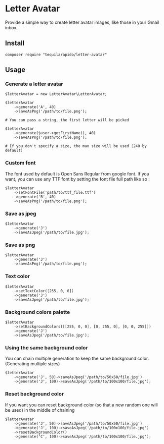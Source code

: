 # Letter Avatar

Provide a simple way to create letter avatar images, like those in your Gmail inbox.

## Install
	
	composer require "tequilarapido/letter-avatar"
	
## Usage 	
	
### Generate a letter avatar 
 
 	$letterAvatar = new LetterAvatar\LetterAvatar;
 	
 	$letterAvatar
 		->generate('A', 40)
 		->saveAsPng('/path/to/file.png');
 		
 	# You can pass a string, the first letter will be picked
 	
 	$letterAvatar
 		->generate($user->getFirstName(), 40)
 		->saveAsPng('/path/to/file.png');
 	
 	# If you don't specify a size, the max size will be used (240 by default)	 			
 		

### Custom font

The font used by default is Open Sans Regular from google font.
If you want, you can use any TTF font by setting the font file full path like so :

    $letterAvatar
        ->setFontFile('path/to/ttf_file.ttf')
        ->generate('B', 40)
        ->saveAsPng('/path/to/file.png');
 		
 		

### Save as jpeg

	$letterAvatar
		->generate('J')
		->saveAsJpeg('/path/to/file.jpg');	
	

### Save as png

	$letterAvatar
		->generate('J')
		->saveAsPng('/path/to/file.png');	
	


### Text color

	$letterAvatar
		->setTextColor([255, 0, 0])
		->generate('J')
		->saveAsJpeg('/path/to/file.jpg');	
		
### Background colors palette

	$letterAvatar
		->setBackgroundColors([[255, 0, 0], [0, 255, 0], [0, 0, 255]])
		->generate('J')
		->saveAsJpeg('/path/to/file.jpg');
			
### Using the same background color 
			
You can chain multiple generation to keep the same background color. (Generating multiple sizes)			

	$letterAvatar
		->generate('J', 50)->saveAsJpeg('/path/to/50x50/file.jpg')
		->generate('J', 100)->saveAsJpeg('/path/to/100x100/file.jpg');
        		
### Reset background color

If you want you can reset background color (so that a new random one will be used) in the middle of chaining
        	
	$letterAvatar
		->generate('J', 50)->saveAsJpeg('/path/to/50x50/file.jpg')
		->generate('J', 100)->saveAsJpeg('/path/to/100x100/file.jpg')
        ->resetBackgroundColor()
        ->generate('C', 100)->saveAsJpeg('/path/to/100x100/file.jpg');

        			
        		
		
			

	
